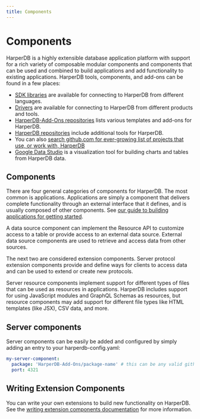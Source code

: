 ```yaml
---
title: Components
---
```


# Components

HarperDB is a highly extensible database application platform with support for a rich variety of composable modular components and components that can be used and combined to build applications and add functionality to existing applications. HarperDB tools, components, and add-ons can be found in a few places:

* [SDK libraries](./sdks) are available for connecting to HarperDB from different languages.
* [Drivers](./drivers) are available for connecting to HarperDB from different products and tools.
* [HarperDB-Add-Ons repositories](https://github.com/orgs/HarperDB-Add-Ons/repositories) lists various templates and add-ons for HarperDB.
* [HarperDB repositories](https://github.com/orgs/HarperDB-Add-Ons/repositories) include additional tools for HarperDB.
* You can also [search github.com for ever-growing list of projects that use, or work with, HarperDB](https://github.com/search?q=harperdb\&type=repositories)
* [Google Data Studio](./google-data-studio) is a visualization tool for building charts and tables from HarperDB data.

## Components

There are four general categories of components for HarperDB. The most common is applications. Applications are simply a component that delivers complete functionality through an external interface that it defines, and is usually composed of other components. See [our guide to building applications for getting started](../applications/).

A data source component can implement the Resource API to customize access to a table or provide access to an external data source. External data source components are used to retrieve and access data from other sources.

The next two are considered extension components. Server protocol extension components provide and define ways for clients to access data and can be used to extend or create new protocols.

Server resource components implement support for different types of files that can be used as resources in applications. HarperDB includes support for using JavaScript modules and GraphQL Schemas as resources, but resource components may add support for different file types like HTML templates (like JSX), CSV data, and more.

## Server components

Server components can be easily be added and configured by simply adding an entry to your harperdb-config.yaml:

```yaml
my-server-component:
  package: 'HarperDB-Add-Ons/package-name' # this can be any valid github or npm reference
  port: 4321
```

## Writing Extension Components

You can write your own extensions to build new functionality on HarperDB. See the [writing extension components documentation](./writing-extensions) for more information.
